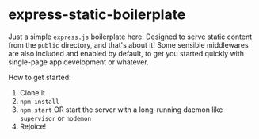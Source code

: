 # express-static-boilerplate

Just a simple `express.js` boilerplate here. Designed to serve static content from the `public` directory, and that's about it! Some sensible middlewares are also included and enabled by default, to get you started quickly with single-page app development or whatever.

How to get started:

1. Clone it
2. `npm install`
3. `npm start` OR start the server with a long-running daemon like `supervisor` or `nodemon`
4. Rejoice!